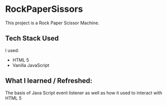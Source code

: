 # RockPaperSissors

This project is a Rock Paper Scissor Machine. 

## Tech Stack Used

I used:

- HTML 5
- Vanilla JavaScript

## What I learned / Refreshed:

The basis of Java Script event listener as well as how it used to interact with HTML 5
